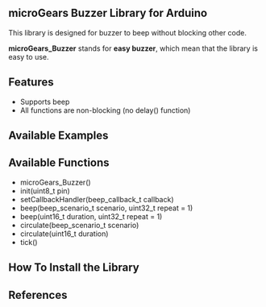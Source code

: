 ## microGears Buzzer Library for Arduino
This library is designed for buzzer to beep without blocking other code.

**microGears_Buzzer** stands for **easy buzzer**, which mean that the library is easy to use.

Features
----------------------------
* Supports beep
* All functions are non-blocking (no delay() function)


Available Examples
----------------------------
<!-- * [Beep](https://domain.com/addres) -->

Available Functions
----------------------------
* microGears_Buzzer()
* init(uint8_t pin)
* setCallbackHandler(beep_callback_t callback)
* beep(beep_scenario_t scenario, uint32_t repeat = 1)
* beep(uint16_t duration, uint32_t repeat = 1)
* circulate(beep_scenario_t scenario)
* circulate(uint16_t duration)
* tick()


How To Install the Library
----------------------------
<!-- * [Beep](https://domain.com/addres) -->

References
----------------------------
<!-- * [Beep](https://domain.com/addres) -->